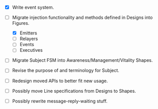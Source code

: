 - [x] Write event system.
- [ ] Migrate injection functionality and methods defined in Designs into Figures.
  - [x] Emitters
  - [ ] Relayers
  - [ ] Events
  - [ ] Executives
- [ ] Migrate Subject FSM into Awareness/Management/Vitality Shapes.
- [ ] Revise the purpose of and terminology for Subject.
- [ ] Redesign moved APIs to better fit new usage.
- [ ] Possibly move Line specifications from Designs to Shapes.
- [ ] Possibly rewrite message-reply-waiting stuff.

